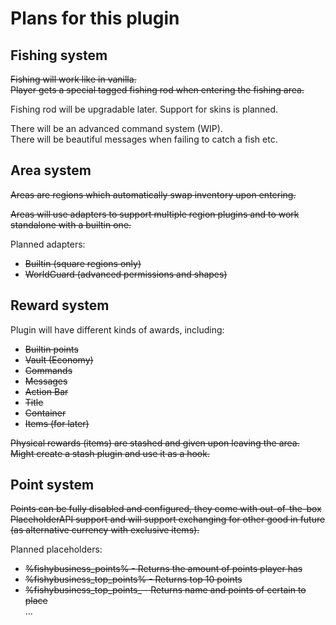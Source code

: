 # Plans for this plugin

## Fishing system

~~Fishing will work like in vanilla.~~  
~~Player gets a special tagged fishing rod when entering the fishing area.~~

Fishing rod will be upgradable later. Support for skins is planned.

There will be an advanced command system (WIP).  
There will be beautiful messages when failing to catch a fish etc.

## Area system

~~Areas are regions which automatically swap inventory upon entering.~~

~~Areas will use adapters to support multiple region plugins and to work
standalone with a builtin one.~~

Planned adapters:

- ~~Builtin (square regions only)~~
- ~~WorldGuard (advanced permissions and shapes)~~

## Reward system

Plugin will have different kinds of awards, including:

- ~~Builtin points~~
- ~~Vault (Economy)~~
- ~~Commands~~
- ~~Messages~~
- ~~Action Bar~~
- ~~Title~~
- ~~Container~~
- ~~Items (for later)~~

~~Physical rewards (items) are stashed and given upon leaving the area.~~  
~~Might create a stash plugin and use it as a hook.~~

## Point system

~~Points can be fully disabled and configured, they come with out-of-the-box
PlaceholderAPI support and will support exchanging for other good in future (as
alternative currency with exclusive items).~~

Planned placeholders:

- ~~%fishybusiness_points% - Returns the amount of points player has~~
- ~~%fishybusiness_top_points% - Returns top 10 points~~
- ~~%fishybusiness_top_points_<place> - Returns name and points of certain to
  place~~  
  ...
